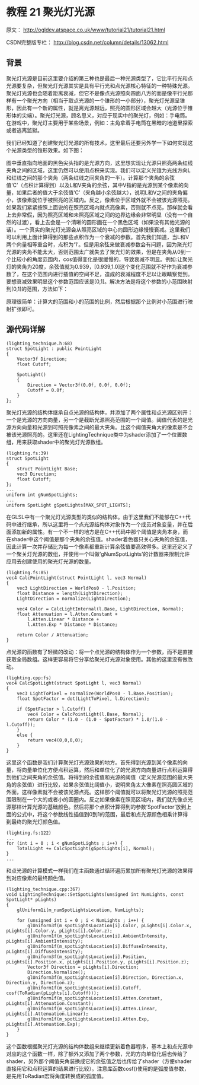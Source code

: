 # 教程 21 聚光灯光源

原文： http://ogldev.atspace.co.uk/www/tutorial21/tutorial21.html

CSDN完整版专栏： http://blog.csdn.net/column/details/13062.html

## 背景
聚光灯光源是目前这里要介绍的第三种也是最后一种光源类型了，它比平行光和点光源要复杂，但聚光灯光源其实是具有平行光和点光源核心特征的一种特殊光源。聚光灯光源也会随着距离衰减，但它不是像点光源照向四面八方的而是像平行光那样有一个聚光方向（相当于取点光源的一个锥形的一小部分），聚光灯光源呈锥形，因此有一个新的属性，就是离光源越远，照亮的圆形区域会越大（光源位于锥形体的尖端）。聚光灯光源，顾名思义，对应于现实中的聚光灯，例如：手电筒。在游戏中，聚光灯主要用于某些场景，例如：主角拿着手电筒在黑暗的地道里探索或者逃离监狱。

我们已经知道了创建聚光灯光源的所有技术，这里最后还要另外学一下如何实现这个光源类型的锥形效果。如下图：

图中垂直指向地面的黑色尖头指的是光源方向，这里想实现让光源只照亮两条红线夹角之间的区域，这里仍然可以使用点积来实现。我们可以定义光锥为光线方向L和红线之间的那个夹角（两条红线之间夹角的一半）。计算那个夹角的余弦值‘C’（点积计算得到）以及L和V夹角的余弦，其中V指的是光源到某个像素的向量，如果后者的值大于余弦值‘C’（夹角越小余弦越大），说明L和V之间的夹角偏小，该像素就位于被照亮的区域内。反之，像素位于区域外就不会被该光源照亮。
如果我们紧紧按照上面说的在照亮区域内就点亮像素，否则就不点亮，那样就会看上去非常假，因为照亮区域和未照亮区域之间的边界边缘会非常明显（没有一个自然的过渡），看上去会是一个清晰的圆形画在一个黑色区域（如果没有其他光源的话）。一个真实的聚光灯光源会从照亮区域的中心向圆形边缘慢慢衰减。这里我们可以利用上面计算得到的那些点积作为一个衰减的参数。首先我们知道，当L和V两个向量相等重合时，点积为‘1’。但是用余弦来做衰减参数会有问题，因为聚光灯光源的夹角不能太大，否则范围太广就失去了聚光灯的效果，但是在夹角从0到一个比较小的角度范围内，cos值得变化是很缓慢的，导致衰减不明显。例如:让聚光灯的夹角为20度，余弦值就为0.939，[0.939,1.0]这个变化范围就不好作为衰减参数了，在这个范围内进行插值的空间不足，造成的衰减程度不足以让眼睛察觉到。要想衰减效果明显这个参数范围应该是[0,1]。解决方法是将这个参数的小范围映射到[0,1]的范围，方法如下：

原理很简单：计算大的范围和小的范围的比例，然后根据那个比例对小范围进行映射扩张即可。

## 源代码详解

```
(lighting_technique.h:68)
struct SpotLight : public PointLight
{
    Vector3f Direction;
    float Cutoff;

    SpotLight()
    {
        Direction = Vector3f(0.0f, 0.0f, 0.0f);
        Cutoff = 0.0f;
    }
};
```
聚光灯光源的结构体继承自点光源的结构体，并添加了两个属性和点光源区别开：一个是光源的方向向量，另一个是截断光源照亮范围的一个阈值。阈值代表的是光源方向向量和光源到可照亮像素之间的最大夹角。比这个阈值夹角大的像素是不会被该光源照亮的。这里还在LightingTechnique类中为shader添加了一个位置数组，用来获取shader中的聚光灯光源数组。

```
(lighting.fs:39)
struct SpotLight
{
    struct PointLight Base;
    vec3 Direction;
    float Cutoff;
};
...
uniform int gNumSpotLights;
...
uniform SpotLight gSpotLights[MAX_SPOT_LIGHTS];
```
在GLSL中有一个聚光灯光源类型的类似的结构体。由于这里我们不能够在C++代码中进行继承，所以这里将一个点光源结构体对象作为一个成员对象变量，并在后面添加新的属性。有一个不一样的地方是在C++代码中那个阈值是夹角本身，而在shader中这个阈值是那个夹角的余弦值。shader着色器只关心夹角的余弦值，因此计算一次并存储比为每一个像素都重新计算余弦值要高效得多。这里还定义了一个聚关灯光源的数组，并使用一个叫做’gNumSpotLights’的计数器来限制允许应用去创建使用的聚光灯光源的数量。

```
(lighting.fs:85)
vec4 CalcPointLight(struct PointLight l, vec3 Normal)
{
    vec3 LightDirection = WorldPos0 - l.Position;
    float Distance = length(LightDirection);
    LightDirection = normalize(LightDirection);

    vec4 Color = CalcLightInternal(l.Base, LightDirection, Normal);
    float Attenuation = l.Atten.Constant +
        l.Atten.Linear * Distance +
        l.Atten.Exp * Distance * Distance;

    return Color / Attenuation;
}
```
点光源的函数有了轻微的改动：将一个点光源的结构体作为一个参数，而不是直接获取全局数组。这样更容易将它分享给聚光灯光源对象使用。其他的这里没有做改动。

```
(lighting.cpp:fs)
vec4 CalcSpotLight(struct SpotLight l, vec3 Normal)
{
    vec3 LightToPixel = normalize(WorldPos0 - l.Base.Position);
    float SpotFactor = dot(LightToPixel, l.Direction);

    if (SpotFactor > l.Cutoff) {
        vec4 Color = CalcPointLight(l.Base, Normal);
        return Color * (1.0 - (1.0 - SpotFactor) * 1.0/(1.0 - l.Cutoff));
    }
    else {
        return vec4(0,0,0,0);
    }
}
```
这里这个函数是我们计算聚光灯光源效果的地方。首先得到光源到某个像素的向量，将向量单位化方便点积运算，然后和单位化了的光源方向向量进行点积运算得到他们之间夹角的余弦值。将得到的余弦值和光源的阈值（定义光源范围的最大夹角的余弦值）进行比较，如果余弦值比阈值小，说明夹角太大像素在照亮圆区域的外面，这样像素就不会被该光源点亮。这样那个阈值就可以将聚光灯光源的照亮范围限制在一个大的或者小的圆圈内。反之如果像素在照亮区域内，我们就先像点光源那样计算光源的基础颜色。然后将那个点积计算得到的参数’SpotFactor’放到上面的公式中，将这个参数线性插值到0到1的范围，最后和点光源颜色相乘计算得到最终的聚光灯颜色值。

```
(lighting.fs:122)
...
for (int i = 0 ; i < gNumSpotLights ; i++) {
    TotalLight += CalcSpotLight(gSpotLights[i], Normal);
}
...
```
和点光源的计算模式一样我们在主函数通过循环遍历累加所有聚光灯光源的效果得到对应像素的最终颜色值。

```
(lighting_technique.cpp:367)
void LightingTechnique::SetSpotLights(unsigned int NumLights, const SpotLight* pLights)
{
    glUniform1i(m_numSpotLightsLocation, NumLights);

    for (unsigned int i = 0 ; i < NumLights ; i++) {
        glUniform3f(m_spotLightsLocation[i].Color, pLights[i].Color.x, pLights[i].Color.y, pLights[i].Color.z);
        glUniform1f(m_spotLightsLocation[i].AmbientIntensity, pLights[i].AmbientIntensity);
        glUniform1f(m_spotLightsLocation[i].DiffuseIntensity, pLights[i].DiffuseIntensity);
        glUniform3f(m_spotLightsLocation[i].Position, pLights[i].Position.x, pLights[i].Position.y, pLights[i].Position.z);
        Vector3f Direction = pLights[i].Direction;
        Direction.Normalize();
        glUniform3f(m_spotLightsLocation[i].Direction, Direction.x, Direction.y, Direction.z);
        glUniform1f(m_spotLightsLocation[i].Cutoff, cosf(ToRadian(pLights[i].Cutoff)));
        glUniform1f(m_spotLightsLocation[i].Atten.Constant, pLights[i].Attenuation.Constant);
        glUniform1f(m_spotLightsLocation[i].Atten.Linear, pLights[i].Attenuation.Linear);
        glUniform1f(m_spotLightsLocation[i].Atten.Exp, pLights[i].Attenuation.Exp);
    }
}
```
这个函数根据聚光灯光源的结构体数组来继续更新着色器程序，基本上和点光源中对应的这个函数一样，除了额外又添加了两个参数，光的方向单位化后也传给了shader，另外那个阈值夹角装换成它的余弦值之后也传给了shader（方便shader直接用它和点积运算的结果进行比较）。注意库函数cosf()使用的是弧度值参数，是先用ToRadian宏将角度转换成的弧度值。 



